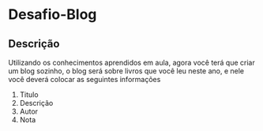 # Desafio-Blog
## Descrição

Utilizando os conhecimentos aprendidos em aula, agora você terá que criar um blog sozinho, o blog será sobre livros que você leu neste ano, e nele você deverá colocar as seguintes informações
1. Titulo
2. Descrição
3. Autor
4. Nota
